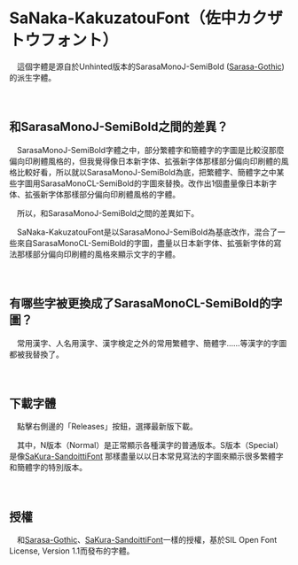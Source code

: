 # SaNaka-KakuzatouFont（佐中カクザトウフォント）

　這個字體是源自於Unhinted版本的SarasaMonoJ-SemiBold ([Sarasa-Gothic](https://github.com/be5invis/Sarasa-Gothic)) 的派生字體。

　　

## 和SarasaMonoJ-SemiBold之間的差異？

　SarasaMonoJ-SemiBold字體之中，部分繁體字和簡體字的字圖是比較沒那麼偏向印刷體風格的，但我覺得像日本新字体、拡張新字体那樣部分偏向印刷體的風格比較好看，所以就以SarasaMonoJ-SemiBold為底，把繁體字、簡體字之中某些字圖用SarasaMonoCL-SemiBold的字圖來替換。改作出1個盡量像日本新字体、拡張新字体那樣部分偏向印刷體風格的字體。

　所以，和SarasaMonoJ-SemiBold之間的差異如下。

　SaNaka-KakuzatouFont是以SarasaMonoJ-SemiBold為基底改作，混合了一些來自SarasaMonoCL-SemiBold的字圖，盡量以日本新字体、拡張新字体的寫法那樣部分偏向印刷體的風格來顯示文字的字體。

　　

## 有哪些字被更換成了SarasaMonoCL-SemiBold的字圖？

 　常用漢字、人名用漢字、漢字検定之外的常用繁體字、簡體字……等漢字的字圖都被我替換了。

　　

## 下載字體

　點擊右側邊的「Releases」按鈕，選擇最新版下載。

　其中，N版本（Normal）是正常顯示各種漢字的普通版本。S版本（Special）是像[SaKura-SandoittiFont](https://github.com/Silent0225/SaKura-SandoittiFont) 那樣盡量以以日本常見寫法的字圖來顯示很多繁體字和簡體字的特別版本。

　　

## 授權

　和[Sarasa-Gothic](https://github.com/be5invis/Sarasa-Gothic)、[SaKura-SandoittiFont](https://github.com/Silent0225/SaKura-SandoittiFont)一樣的授權，基於SIL Open Font License, Version 1.1而發布的字體。
 
